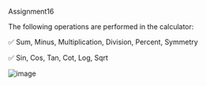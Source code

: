  Assignment16
 
The following operations are performed in the calculator:

✅ Sum, Minus, Multiplication, Division, Percent, Symmetry

✅ Sin, Cos, Tan, Cot, Log, Sqrt


![image](https://user-images.githubusercontent.com/76538787/155537129-9a2f94f4-0723-42d5-a9fc-76426be1ea45.png)


